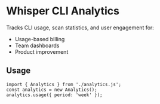 # Whisper CLI Analytics

Tracks CLI usage, scan statistics, and user engagement for:
- Usage-based billing
- Team dashboards
- Product improvement

## Usage

```
import { Analytics } from './analytics.js';
const analytics = new Analytics();
analytics.usage({ period: 'week' });
``` 